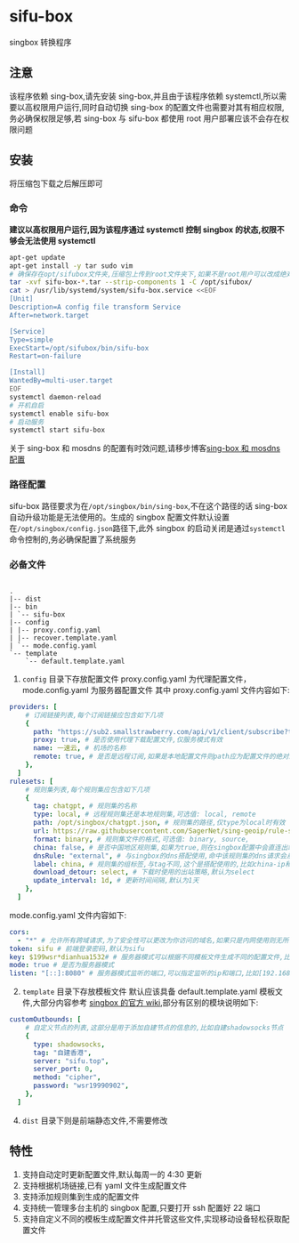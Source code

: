 # sifu-box

singbox 转换程序

## **注意**

该程序依赖 sing-box,请先安装 sing-box,并且由于该程序依赖 systemctl,所以需要以高权限用户运行,同时自动切换 sing-box 的配置文件也需要对其有相应权限, 务必确保权限足够,若 sing-box 与 sifu-box 都使用 root 用户部署应该不会存在权限问题

## 安装

将压缩包下载之后解压即可

### 命令

**建议以高权限用户运行,因为该程序通过 systemctl 控制 singbox 的状态,权限不够会无法使用 systemctl**

```bash
apt-get update
apt-get install -y tar sudo vim
# 确保存在opt/sifubox文件夹,压缩包上传到root文件夹下,如果不是root用户可以改成绝对路径
tar -xvf sifu-box-*.tar --strip-components 1 -C /opt/sifubox/
cat > /usr/lib/systemd/system/sifu-box.service <<EOF
[Unit]
Description=A config file transform Service
After=network.target

[Service]
Type=simple
ExecStart=/opt/sifubox/bin/sifu-box
Restart=on-failure

[Install]
WantedBy=multi-user.target
EOF
systemctl daemon-reload
# 开机自启
systemctl enable sifu-box
# 启动服务
systemctl start sifu-box
```

关于 sing-box 和 mosdns 的配置有时效问题,请移步博客[sing-box 和 mosdns 配置](https://vercel-blog.sifulin.top/zh-cn/2024/07/11/two-sexy-bitches-singbox-and-mosdns/)

### 路径配置

sifu-box 路径要求为在`/opt/singbox/bin/sing-box`,不在这个路径的话 sing-box 自动升级功能是无法使用的。生成的 singbox 配置文件默认设置在`/opt/singbox/config.json`路径下,此外 singbox 的启动关闭是通过`systemctl`命令控制的,务必确保配置了系统服务

### 必备文件

```

.
|-- dist
|-- bin
| `-- sifu-box
|-- config
| |-- proxy.config.yaml
| |-- recover.template.yaml
| `-- mode.config.yaml
`-- template
    `-- default.template.yaml

```

1. `config` 目录下存放配置文件
   proxy.config.yaml 为代理配置文件，mode.config.yaml 为服务器配置文件
   其中 proxy.config.yaml 文件内容如下:

```yaml
providers: [
    # 订阅链接列表,每个订阅链接应包含如下几项
    {
      path: "https://sub2.smallstrawberry.com/api/v1/client/subscribe?toke", # 订阅链接
      proxy: true, # 是否使用代理下载配置文件,仅服务模式有效
      name: 一速云, # 机场的名称
      remote: true, # 是否是远程订阅,如果是本地配置文件则path应为配置文件的绝对路径
    },
  ]
rulesets: [
    # 规则集列表,每个规则集应包含如下几项
    {
      tag: chatgpt, # 规则集的名称
      type: local, # 远程规则集还是本地规则集,可选值: local, remote
      path: /opt/singbox/chatgpt.json, # 规则集的路径,仅type为local时有效
      url: https://raw.githubusercontent.com/SagerNet/sing-geoip/rule-set/geoip-cn.srs, # 规则集的链接,仅type为remote时有效
      format: binary, # 规则集文件的格式,可选值: binary, source,
      china: false, # 是否中国地区规则集,如果为true,则在singbox配置中会直连出站
      dnsRule: "external", # 与singbox的dns搭配使用,命中该规则集的dns请求会从指定的dns服务器出站
      label: china, # 规则集的组标签,与tag不同,这个是搭配使用的,比如china-ip和china-site会在route中共同组成一个规则出站
      download_detour: select, # 下载时使用的出站策略,默认为select
      update_interval: 1d, # 更新时间间隔,默认为1天
    },
  ]
```

mode.config.yaml 文件内容如下:

```yaml
cors:
  - "*" # 允许所有跨域请求,为了安全性可以更改为你访问的域名,如果只是内网使用则无所谓
token: sifu # 前端登录密码,默认为sifu
key: $199wsr*dianhua1532# # 服务器模式可以根据不同模板文件生成不同的配置文件,比如ios的配置文件,为保证安全性参考机场的认证模式会将这段token进行MD5加密放入url参数中
mode: true # 是否为服务器模式
listen: "[::]:8080" # 服务器模式监听的端口,可以指定监听的ip和端口,比如[192.168.1.1]:9090,默认监听本机所有ip
```

2. `template` 目录下存放模板文件
   默认应该具备 default.template.yaml 模板文件,大部分内容参考 [singbox 的官方 wiki](https://sing-box.sagernet.org/zh/configuration/),部分有区别的模块说明如下:

```yaml
customOutbounds: [
    # 自定义节点的列表,这部分是用于添加自建节点的信息的,比如自建shadowsocks节点
    {
      type: shadowsocks,
      tag: "自建香港",
      server: "sifu.top",
      server_port: 0,
      method: "cipher",
      password: "wsr19990902",
    },
  ]
```

4. `dist` 目录下则是前端静态文件,不需要修改

## 特性

1. 支持自动定时更新配置文件,默认每周一的 4:30 更新
2. 支持根据机场链接,已有 yaml 文件生成配置文件
3. 支持添加规则集到生成的配置文件
4. 支持统一管理多台主机的 singbox 配置,只要打开 ssh 配置好 22 端口
5. 支持自定义不同的模板生成配置文件并托管这些文件,实现移动设备轻松获取配置文件

